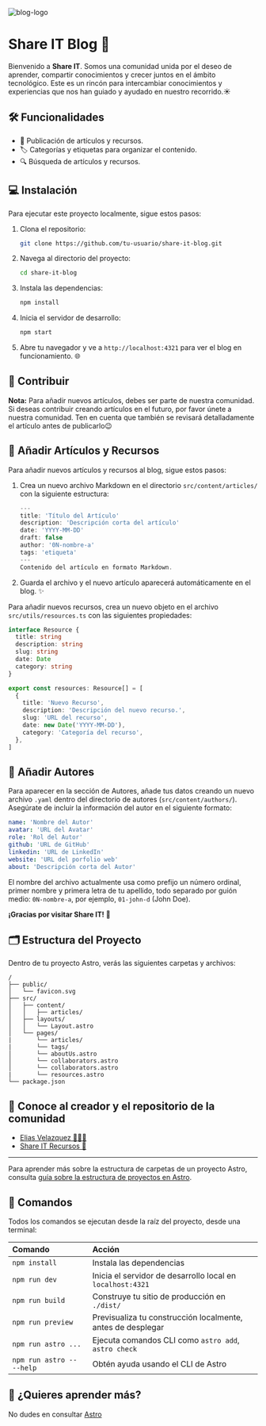![blog-logo](https://github.com/user-attachments/assets/abe6f530-723e-4d4d-8924-2b6d40cd58c8)

# Share IT Blog 🚀

Bienvenido a **Share IT**. Somos una comunidad unida por el deseo de aprender, compartir conocimientos y crecer juntos en el ámbito tecnológico. Este es un rincón para intercambiar conocimientos y experiencias que nos han guiado y ayudado en nuestro recorrido.☀️

## 🛠️ Funcionalidades

- 📝 Publicación de artículos y recursos.
- 🏷️ Categorías y etiquetas para organizar el contenido.
- 🔍 Búsqueda de artículos y recursos.

## 💻 Instalación

Para ejecutar este proyecto localmente, sigue estos pasos:

1. Clona el repositorio:

   ```bash
   git clone https://github.com/tu-usuario/share-it-blog.git
   ```

2. Navega al directorio del proyecto:

   ```bash
   cd share-it-blog
   ```

3. Instala las dependencias:

   ```bash
   npm install
   ```

4. Inicia el servidor de desarrollo:

   ```bash
   npm start
   ```

5. Abre tu navegador y ve a `http://localhost:4321` para ver el blog en funcionamiento. 🌐

## 🤝 Contribuir

**Nota:** Para añadir nuevos artículos, debes ser parte de nuestra comunidad. Si deseas contribuir creando artículos en el futuro, por favor únete a nuestra comunidad. Ten en cuenta que también se revisará detalladamente el artículo antes de publicarlo😉

## 📄 Añadir Artículos y Recursos

Para añadir nuevos artículos y recursos al blog, sigue estos pasos:

1. Crea un nuevo archivo Markdown en el directorio `src/content/articles/` con la siguiente estructura:

   ```typescript
   ---
   title: 'Título del Artículo'
   description: 'Descripción corta del artículo'
   date: 'YYYY-MM-DD'
   draft: false
   author: '0N-nombre-a'
   tags: 'etiqueta'
   ---
   Contenido del artículo en formato Markdown.

   ```

2. Guarda el archivo y el nuevo artículo aparecerá automáticamente en el blog. ✨

Para añadir nuevos recursos, crea un nuevo objeto en el archivo `src/utils/resources.ts` con las siguientes propiedades:

```typescript
interface Resource {
  title: string
  description: string
  slug: string
  date: Date
  category: string
}

export const resources: Resource[] = [
  {
    title: 'Nuevo Recurso',
    description: 'Descripción del nuevo recurso.',
    slug: 'URL del recurso',
    date: new Date('YYYY-MM-DD'),
    category: 'Categoría del recurso',
  },
]
```

## 👥 Añadir Autores

Para aparecer en la sección de Autores, añade tus datos creando un nuevo archivo `.yaml` dentro del directorio de autores (`src/content/authors/`). Asegúrate de incluir la información del autor en el siguiente formato:

```yaml
name: 'Nombre del Autor'
avatar: 'URL del Avatar'
role: 'Rol del Autor'
github: 'URL de GitHub'
linkedin: 'URL de LinkedIn'
website: 'URL del porfolio web'
about: 'Descripción corta del Autor'
```
El nombre del archivo actualmente usa como prefijo un número ordinal, primer nombre y primera letra de tu apellido, todo separado por guión medio: `0N-nombre-a`, por ejemplo, `01-john-d` (John Doe).

**¡Gracias por visitar Share IT! 🙌**

## 🗂️ Estructura del Proyecto

Dentro de tu proyecto Astro, verás las siguientes carpetas y archivos:

```text
/
├── public/
│   └── favicon.svg
├── src/
│   ├── content/
│   │   ├── articles/
│   ├── layouts/
│   │   └── Layout.astro
│   └── pages/
|       └── articles/
|       └── tags/
│       └── aboutUs.astro
│       └── collaborators.astro
│       └── collaborators.astro
|       └── resources.astro
└── package.json
```

## 🚀 Conoce al creador y el repositorio de la comunidad

- [Elias Velazquez 👨🏻‍💻](https://github.com/eliasvelazquezdev)
- [Share IT Recursos 📃](https://github.com/eliasvelazquezdev/share-it-resources)

---

Para aprender más sobre la estructura de carpetas de un proyecto Astro, consulta [guía sobre la estructura de proyectos en Astro](https://docs.astro.build/en/basics/project-structure/).

## 🧞 Comandos

Todos los comandos se ejecutan desde la raíz del proyecto, desde una terminal:

| Comando                   | Acción                                                      |
| :------------------------ | :---------------------------------------------------------- |
| `npm install`             | Instala las dependencias                                    |
| `npm run dev`             | Inicia el servidor de desarrollo local en `localhost:4321`  |
| `npm run build`           | Construye tu sitio de producción en `./dist/`               |
| `npm run preview`         | Previsualiza tu construcción localmente, antes de desplegar |
| `npm run astro ...`       | Ejecuta comandos CLI como `astro add`, `astro check`        |
| `npm run astro -- --help` | Obtén ayuda usando el CLI de Astro                          |

## 👀 ¿Quieres aprender más?

No dudes en consultar [Astro](https://docs.astro.build)
